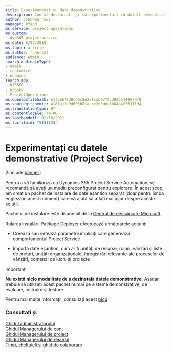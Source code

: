 ```yaml
---
title: Experimentați cu date demonstrative
description: Cum să descărcați și să experimentați cu datele demonstrative pentru Project Service Automation.
author: JohnPBurrows
manager: kfend
ms.service: project-operations
ms.custom:
- dyn365-projectservice
ms.date: 8/03/2018
ms.topic: article
ms.author: ruhercul
audience: Admin
search.audienceType:
- admin
- customizer
- enduser
search.app:
- D365CE
- D365PS
- ProjectOperations
ms.openlocfilehash: e1f3ebf8d0cd6c8e25fcab6775cd92d544867af8
ms.sourcegitcommit: 418fa1fe9d605b8faccc2d5dee1b04b4e753f194
ms.translationtype: HT
ms.contentlocale: ro-RO
ms.lasthandoff: 02/10/2021
ms.locfileid: "5151133"
---
```

# <a name="experiment-with-demo-data-project-service"></a>Experimentați cu datele demonstrative (Project Service)

[!include [banner](../includes/psa-now-project-operations.md)]

Pentru a vă familiariza cu Dynamics 365 Project Service Automation, se recomandă să aveți un mediu preconfigurat pentru explorare. În acest scop, am creat un pachet de instalare de date eșantion separat (doar pentru limba engleză în acest moment) care vă ajută să aflați mai ușor despre aceste soluții. 

Pachetul de instalare este disponibil de la [Centrul de descărcare Microsoft](https://go.microsoft.com/fwlink/?linkid=859966).  

Rularea instalării Package Deployer efectuează următoarele acțiuni: 
  
-   Creează sau setează parametrii impliciți care generează comportamentul Project Service  
  
-   Importă date eșantion, cum ar fi unități de resurse, roluri, vânzări și liste de prețuri, unități organizaționale, înregistrări relevante ale proceselor de vânzări, comenzi de lucru și proiecte    
  
> [!IMPORTANT]
> **Nu există nicio modalitate de a dezinstala datele demonstrative.** Așadar, trebuie să utilizați acest pachet numai pe sisteme demonstrative, de evaluare, instruire și testare.

Pentru mai multe informații, consultați acest [blog](https://blogs.msdn.microsoft.com/crm/2017/10/24/microsoft-dynamics-365-for-field-service-and-project-service-automation-sample-data).





  
### <a name="see-also"></a>Consultați și  
 [Ghidul administratorului](../psa/admin-guide.md)   
 [Ghidul Managerului de cont](../psa/account-manager-guide.md)   
 [Ghidul Managerului de proiect](../psa/project-manager-guide.md)   
 [Ghidul Managerului de resurse](../psa/resource-manager-guide.md)   
 [Timp, cheltuieli și ghid de colaborare](../psa/time-expense-collaboration-guide.md)
